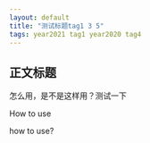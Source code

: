 ```yaml
---
layout: default
title: "测试标题tag1 3 5"
tags: year2021 tag1 year2020 tag4
---
```


## 正文标题

怎么用，是不是这样用？测试一下



How to use

how to use?

